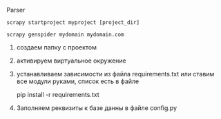 Parser


    scrapy startproject myproject [project_dir]
    
    scrapy genspider mydomain mydomain.com

1. создаем папку с проектом
2. активируем виртуальное окружение 
3. устанавливаем зависимости из файла requirements.txt или ставим все модули руками, список есть в файле



    pip install -r requirements.txt
    
    
4. Заполняем реквизиты к базе данны в файле config.py
